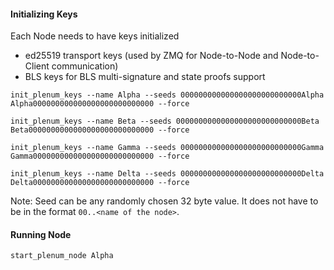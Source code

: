#### Initializing Keys
Each Node needs to have keys initialized
 - ed25519 transport keys (used by ZMQ for Node-to-Node and Node-to-Client communication)
 - BLS keys for BLS multi-signature and state proofs support
 
```
init_plenum_keys --name Alpha --seeds 000000000000000000000000000Alpha Alpha000000000000000000000000000 --force
```

```
init_plenum_keys --name Beta --seeds 0000000000000000000000000000Beta Beta0000000000000000000000000000 --force
```

```
init_plenum_keys --name Gamma --seeds 000000000000000000000000000Gamma Gamma000000000000000000000000000 --force
```

```
init_plenum_keys --name Delta --seeds 000000000000000000000000000Delta Delta000000000000000000000000000 --force
```
Note: Seed can be any randomly chosen 32 byte value. It does not have to be in the format `00..<name of the node>`.



#### Running Node

```
start_plenum_node Alpha
```

